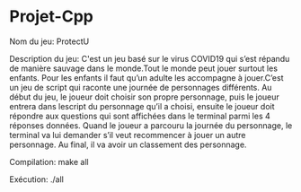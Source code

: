 # Projet-Cpp

Nom du jeu: ProtectU

Description du jeu:
C'est un jeu basé sur le virus COVID19 qui s’est répandu de manière sauvage dans le monde.Tout le monde peut jouer surtout les enfants. Pour les enfants il faut qu’un adulte les accompagne à jouer.C’est un jeu de script qui raconte une journée de personnages différents.
Au début du jeu, le joueur doit choisir son propre personnage, puis le joueur entrera dans lescript du personnage qu’il a choisi, ensuite le joueur doit répondre aux questions qui sont affichées dans le terminal parmi les 4 réponses données. Quand le joueur a parcouru la journée du personnage, le terminal va lui demander s’il veut recommencer à jouer un autre personnage. Au final, il va avoir un classement des personnage.

Compilation: make all

Exécution: ./all
